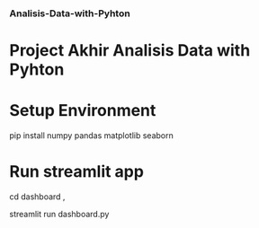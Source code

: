### Analisis-Data-with-Pyhton
# Project Akhir Analisis Data with Pyhton

# Setup Environment
pip install numpy pandas matplotlib seaborn   

# Run streamlit app
cd dashboard ,

streamlit run dashboard.py

